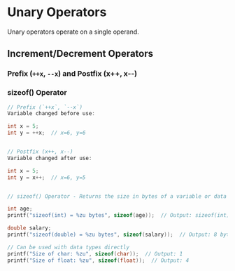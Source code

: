 # Unary Operators

Unary operators operate on a single operand.

## Increment/Decrement Operators

### Prefix (`++x`, `--x`) and Postfix (x++, x--)
### sizeof() Operator
```c
// Prefix (`++x`, `--x`)
Variable changed before use:

int x = 5;
int y = ++x;  // x=6, y=6


// Postfix (x++, x--)
Variable changed after use:

int x = 5;
int y = x++;  // x=6, y=5


// sizeof() Operator - Returns the size in bytes of a variable or data type.

int age;
printf("sizeof(int) = %zu bytes", sizeof(age));  // Output: sizeof(int) = 4 bytes

double salary;
printf("sizeof(double) = %zu bytes", sizeof(salary));  // Output: 8 bytes

// Can be used with data types directly
printf("Size of char: %zu", sizeof(char));  // Output: 1
printf("Size of float: %zu", sizeof(float));  // Output: 4